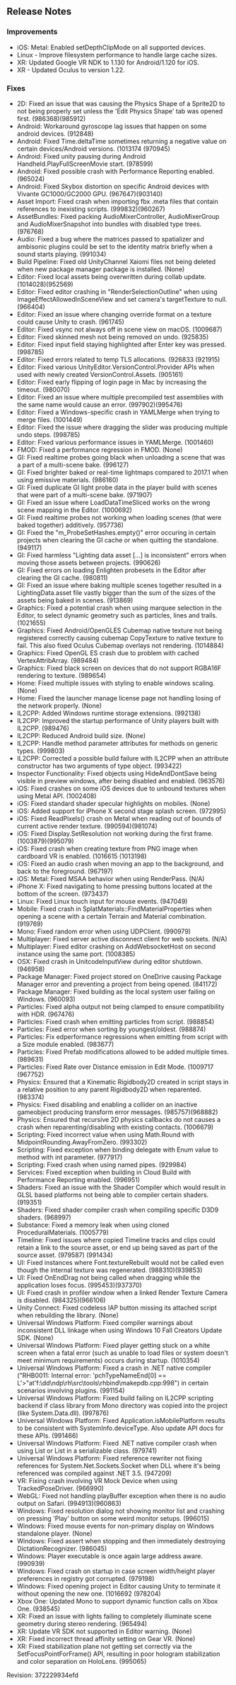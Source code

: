 ## Release Notes

### Improvements

-   iOS: Metal: Enabled setDepthClipMode on all supported devices.
-   Linux - Improve filesystem performance to handle large cache sizes.
-   XR: Updated Google VR NDK to 1.130 for Android/1.120 for iOS.
-   XR - Updated Oculus to version 1.22.

### Fixes

-   2D: Fixed an issue that was causing the Physics Shape of a Sprite2D to not being properly set unless the \'Edit Physics Shape\' tab was opened first. (986368)(985912)
-   Android: Workaround gyroscope lag issues that happen on some android devices. (912848)
-   Android: Fixed Time.deltaTime sometimes returning a negative value on certain devices/Android versions. (1013174 (970945)
-   Android: Fixed unity pausing during Android Handheld.PlayFullScreenMovie start. (978599)
-   Android: Fixed possible crash with Performance Reporting enabled. (965024)
-   Android: Fixed Skybox distortion on specific Android devices with Vivante GC1000/GC2000 GPU. (967647)(903140)
-   Asset Import: Fixed crash when importing fbx .meta files that contain references to inexisting scripts. (999832)(960267)
-   AssetBundles: Fixed packing AudioMixerController, AudioMixerGroup and AudioMixerSnapshot into bundles with disabled type trees. (976768)
-   Audio: Fixed a bug where the matrices passed to spatializer and ambisonic plugins could be set to the identity matrix briefly when a sound starts playing. (991034)
-   Build Pipeline: Fixed old UnityChannel Xaiomi files not being deleted when new package manager package is installed. (None)
-   Editor: Fixed local assets being overwritten during collab update. (1014028)(952569)
-   Editor: Fixed editor crashing in \"RenderSelectionOutline\" when using ImageEffectAllowedInSceneView and set camera\'s targetTexture to null. (966404)
-   Editor: Fixed an issue where changing override format on a texture could cause Unity to crash. (961745)
-   Editor: Fixed vsync not always off in scene view on macOS. (1009687)
-   Editor: Fixed skinned mesh not being removed on undo. (925835)
-   Editor: Fixed input field staying highlighted after Enter key was pressed. (998785)
-   Editor: Fixed errors related to temp TLS allocations. (926833 (921915)
-   Editor: Fixed various UnityEditor.VersionControl.Provider APIs when used with newly created VersionControl.Assets. (905161)
-   Editor: Fixed early flipping of login page in Mac by increasing the timeout. (980070)
-   Editor: Fixed an issue where multiple precompiled test assemblies with the same name would cause an error. (997902)(995476)
-   Editor: Fixed a Windows-specific crash in YAMLMerge when trying to merge files. (1001449)
-   Editor: Fixed the issue where dragging the slider was producing multiple undo steps. (998785)
-   Editor: Fixed various performance issues in YAMLMerge. (1001460)
-   FMOD: Fixed a performance regression in FMOD. (None)
-   GI: Fixed realtime probes going black when unloading a scene that was a part of a multi-scene bake. (996127)
-   GI: Fixed brighter baked or real-time lightmaps compared to 2017.1 when using emissive materials. (986160)
-   GI: Fixed duplicate GI light probe data in the player build with scenes that were part of a multi-scene bake. (971907)
-   GI: Fixed an issue where LoadDataTimeSliced works on the wrong scene mapping in the Editor. (1000692)
-   GI: Fixed realtime probes not working when loading scenes (that were baked together) additively. (957736)
-   GI: Fixed the \"m_ProbeSetHashes.empty()\" error occuring in certain projects when clearing the GI cache or when quitting the standalone. (949117)
-   GI: Fixed harmless \"Lighting data asset \[\...\] is inconsistent\" errors when moving those assets between projects. (990626)
-   GI: Fixed errors on loading Enlighten probesets in the Editor after clearing the GI cache. (980811)
-   GI: Fixed an issue where baking multiple scenes together resulted in a LightingData.asset file vastly bigger than the sum of the sizes of the assets being baked in scenes. (913869)
-   Graphics: Fixed a potential crash when using marquee selection in the Editor, to select dynamic geometry such as particles, lines and trails. (1021655)
-   Graphics: Fixed Android/OpenGLES Cubemap native texture not being registered correctly causing cubemap CopyTexture to native texture to fail. This also fixed Oculus Cubemap overlays not rendering. (1014884)
-   Graphics: Fixed OpenGL ES crash due to problem with cached VertexAttribArray. (989484)
-   Graphics: Fixed black screen on devices that do not support RGBA16F rendering to texture. (989654)
-   Home: Fixed multiple issues with styling to enable windows scaling. (None)
-   Home: Fixed the launcher manage license page not handling losing of the network properly. (None)
-   IL2CPP: Added Windows runtime storage extensions. (992138)
-   IL2CPP: Improved the startup performance of Unity players built with IL2CPP. (989476)
-   IL2CPP: Reduced Android build size. (None)
-   IL2CPP: Handle method parameter attributes for methods on generic types. (999803)
-   IL2CPP: Corrected a possible build failure with IL2CPP when an attribute constructor has two arguments of type object. (993422)
-   Inspector Functionality: Fixed objects using HideAndDontSave being visible in preview windows, after being disabled and enabled. (963576)
-   iOS: Fixed crashes on some iOS devices due to unbound textures when using Metal API. (1002408)
-   iOS: Fixed standard shader specular highlights on mobiles. (None)
-   iOS: Added support for iPhone X second stage splash screen. (972995)
-   iOS: Fixed ReadPixels() crash on Metal when reading out of bounds of current active render texture. (990594)(981074)
-   iOS: Fixed Display.SetResolution not working during the first frame. (1003879)(995079)
-   iOS: Fixed crash when creating texture from PNG image when cardboard VR is enabled. (1016615 (1013198)
-   iOS: Fixed an audio crash when moving an app to the background, and back to the foreground. (967197)
-   iOS: Metal: Fixed MSAA behavior when using RenderPass. (N/A)
-   iPhone X: Fixed navigating to home pressing buttons located at the bottom of the screen. (973437)
-   Linux: Fixed Linux touch input for mouse events. (947049)
-   Mobile: Fixed crash in SplatMaterials::FindMaterialProperties when opening a scene with a certain Terrain and Material combination. (919769)
-   Mono: Fixed random error when using UDPClient. (990979)
-   Multiplayer: Fixed server active disconnect client for web sockets. (N/A)
-   Multiplayer: Fixed editor crashing on AddWebsocketHost on second instance using the same port. (1008385)
-   OSX: Fixed crash in UnitcodeInputView during editor shutdown. (946958)
-   Package Manager: Fixed project stored on OneDrive causing Package Manager error and preventing a project from being opened. (841172)
-   Package Manager: Fixed building as the local system user failing on Windows. (960093)
-   Particles: Fixed alpha output not being clamped to ensure compatibility with HDR. (967476)
-   Particles: Fixed crash when emitting particles from script. (988854)
-   Particles: Fixed error when sorting by youngest/oldest. (988874)
-   Particles: Fix edperformance regressions when emitting from script with a Size module enabled. (983677)
-   Particles: Fixed Prefab modifications allowed to be added multiple times. (989631)
-   Particles: Fixed Rate over Distance emission in Edit Mode. (1009717 (967752)
-   Physics: Ensured that a Kinematic Rigidbody2D created in script stays in a relative position to any parent Rigidbody2D when reparented. (983374)
-   Physics: Fixed disabling and enabling a collider on an inactive gameobject producing transform error messages. (985757)(968882)
-   Physics: Ensured that recursive 2D physics callbacks do not causes a crash when reparenting/disabling with existing contacts. (1006679)
-   Scripting: Fixed incorrect value when using Math.Round with MidpointRounding.AwayFromZero. (993302)
-   Scripting: Fixed exception when binding delegate with Enum value to method with int parameter. (977917)
-   Scripting: Fixed crash when using named pipes. (929984)
-   Services: Fixed exception when building in Cloud Build with Performance Reporting enabled. (996951)
-   Shaders: Fixed an issue with the Shader Compiler which would result in GLSL based platforms not being able to compiler certain shaders. (919351)
-   Shaders: Fixed shader compiler crash when compiling specific D3D9 shaders. (968997)
-   Substance: Fixed a memory leak when using cloned ProceduralMaterials. (1005779)
-   Timeline: Fixed issues where copied Timeline tracks and clips could retain a link to the source asset, or end up being saved as part of the source asset. (979587) (991434)
-   UI: Fixed instances where Font.textureRebuilt would not be called even though the internal texture was regenerated. (988310)(939853)
-   UI: Fixed OnEndDrag not being called when dragging while the application loses focus. (995453)(937370)
-   UI: Fixed crash in profiler window when a linked Render Texture Camera is disabled. (984325)(966106)
-   Unity Connect: Fixed codeless IAP button missing its attached script when rebuilding the library. (None)
-   Universal Windows Platform: Fixed compiler warnings about inconsistent DLL linkage when using Windows 10 Fall Creators Update SDK. (None)
-   Universal Windows Platform: Fixed player getting stuck on a white screen when a fatal error (such as unable to load files or system doesn\'t meet minimum requirements) occurs during startup. (1010354)
-   Universal Windows Platform: Fixed a crash in .NET native compiler (\"RHB0011: Internal error: \'pchTypeNameEnd\[0\] == L\'\>\"at\'f:\\dd\\ndp\\rh\\src\\tools\\rhbind\\makepdb.cpp:998\") in certain scenarios involving plugins. (991154)
-   Universal Windows Platform: Fixed build failing on IL2CPP scripting backend if class library from Mono directory was copied into the project (like System.Data.dll). (997876)
-   Universal Windows Platform: Fixed Application.isMobilePlatform results to be consistent with SystemInfo.deviceType. Also update API docs for these APIs. (991466)
-   Universal Windows Platform: Fixed .NET native compiler crash when using List or List in a serializable class. (979741)
-   Universal Windows Platform: Fixed reference rewriter not fixing references for System.Net.Sockets.Socket when DLL where it\'s being referenced was compiled against .NET 3.5. (947209)
-   VR: Fixing crash involving VR Mock Device when using TrackedPoseDriver. (966990)
-   WebGL: Fixed not handling playBuffer exception when there is no audio output on Safari. (994913)(960863)
-   Windows: Fixed resolution dialog not showing monitor list and crashing on pressing \'Play\' button on some weird monitor setups. (996015)
-   Windows: Fixed mouse events for non-primary display on Windows standalone player. (None)
-   Windows: Fixed assert when stopping and then immediately destroying DictationRecognizer. (986045)
-   Windows: Player executable is once again large address aware. (990939)
-   Windows: Fixed crash on startup in case screen width/height player preferences in registry got corrupted. (979198)
-   Windows: Fixed opening project in Editor causing Unity to terminate it without opening the new one. (1016692 (978204)
-   Xbox One: Updated Mono to support dynamic function calls on Xbox One. (938545)
-   XR: Fixed an issue with lights failing to completely illuminate scene geometry during stereo rendering. (965494)
-   XR: Update VR SDK not supported in Editor warning. (None)
-   XR: Fixed incorrect thread affinity setting on Gear VR. (None)
-   XR: Fixed stabilization plane not getting set correctly via the SetFocusPointForFrame() API, resulting in poor hologram stabilization and color separation on HoloLens. (995065)

Revision: 372229934efd
